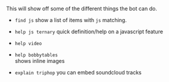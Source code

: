 This will show off some of the different things the bot can do.

- `find js`
show a list of items with `js` matching.

- `help js ternary`
quick definition/help on a javascript feature

- `help video`

- `help bobbytables`  
shows inline images


- `explain triphop`
you can embed soundcloud tracks
